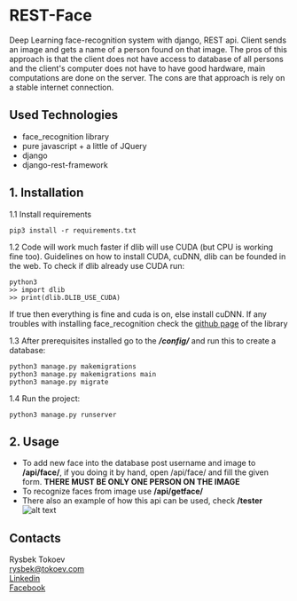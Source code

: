 # REST-Face
 Deep Learning face-recognition system with django, REST api. Client sends an image and gets a name of a person found on that
 image. The pros of this approach is that the client does not have access to database of all persons and the client's computer 
 does not have to have good hardware, main computations 
 are done on the server. The cons are that approach is rely on a stable internet connection.


## Used Technologies
- face_recognition library
- pure javascript + a little of JQuery
- django
- django-rest-framework


## 1. Installation
1.1 Install requirements
```
pip3 install -r requirements.txt
``` 
1.2 Code will work much faster if dlib will use CUDA (but CPU is working fine too). Guidelines on how to install CUDA, cuDNN, dlib can be founded in the web.
To check if dlib already use CUDA run:
```
python3
>> import dlib
>> print(dlib.DLIB_USE_CUDA)
```
If true then everything is fine and cuda is on, else install cuDNN.
If any troubles with installing face_recognition check the [github page](https://github.com/ageitgey/face_recognition)  of the library

1.3 After prerequisites installed go to the <i><b><download-path>/config/</i></b> and run this to create a database:
```
python3 manage.py makemigrations
python3 manage.py makemigrations main
python3 manage.py migrate
```
1.4 Run the project:
```
python3 manage.py runserver
```
## 2. Usage
- To add new face into the database post username and image to <b>/api/face/</b>, if you doing it by hand, open /api/face/
and fill the given form. <b>THERE MUST BE ONLY ONE PERSON ON THE IMAGE</b>
- To recognize faces from image use <b>/api/getface/</b>
- There also an example of how this api can be used, check <b>/tester</b>
![alt text][gif]

## Contacts
Rysbek Tokoev \
[rysbek@tokoev.com](mailto:rysbek@tokoev.com) \
[Linkedin](https://www.linkedin.com/in/rysbek-tokoev-44197919a/) \
[Facebook](https://www.facebook.com/tokoevr/)

[gif]: https://github.com/RysbekTokoev/rest-face/blob/main/testing_example.gif "Logo Title Text 2"
